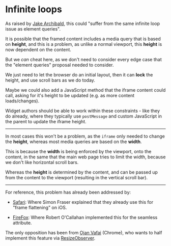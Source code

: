 # Infinite loops

As raised by [Jake Archibald](https://lists.w3.org/Archives/Public/www-style/2016Feb/0065.html), this could "suffer from the same infinite loop issue as element queries".

It is possible that the framed content includes a media query that is based on **height**, and this is a problem, as unlike a normal viewport, this **height** is now dependent on the content.

But we *can* cheat here, as we don't need to consider every edge case that the "element queries" proposal needed to consider.

We just need to let the browser do an initial layout, then it can **lock** the height, and use scroll bars as we do today.

Maybe we could also add a JavaScript method that the iframe content could call, asking for it's height to be updated (e.g. as more content loads/changes).

Widget authors should be able to work within these constraints - like they do already, where they typically use `postMessage` and custom JavaScript in the parent to update the iframe height.

---

In most cases this won't be a problem, as the `iframe` only needed to change the **height**, whereas most media queries are based on the **width**.

This is because the **width** is being enforced by the viewport, onto the content, in the same that the main web page tries to limit the width, because we don't like horizontal scroll bars.

Whereas the **height** is determined by the content, and can be passed up from the content to the viewport (resulting in the vertical scroll bar).

---

For reference, this problem has already been addressed by:

* [Safari](https://lists.w3.org/Archives/Public/www-style/2016Feb/0187.html): Where Simon Fraser explained that they already use this for "frame flattening" on iOS.

* [FireFox](https://lists.w3.org/Archives/Public/www-style/2016Feb/0067.html): Where Robert O'Callahan implemented this for the seamless attribute.

The only opposition has been from [Ojan Vafai](https://lists.w3.org/Archives/Public/www-style/2016Feb/0180.html) (Chrome), who wants to half implement this feature via [ResizeObserver](https://lists.w3.org/Archives/Public/www-style/2016Feb/0252.html).
